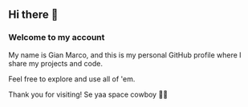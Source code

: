 ## Hi there 👋

### Welcome to my account

My name is Gian Marco, and this is my personal GitHub profile where I share my projects and code. 

Feel free to explore and use all of 'em.

Thank you for visiting! Se yaa space cowboy 🤠✨
